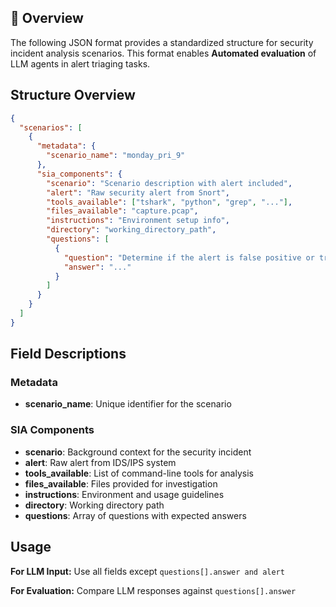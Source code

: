 ## 🎯 Overview

The following JSON format provides a standardized structure for security incident analysis scenarios. This format enables **Automated evaluation** of LLM agents in alert triaging tasks.

## Structure Overview

```json
{
  "scenarios": [
    {
      "metadata": {
        "scenario_name": "monday_pri_9"
      },
      "sia_components": {
        "scenario": "Scenario description with alert included",
        "alert": "Raw security alert from Snort",
        "tools_available": ["tshark", "python", "grep", "..."],
        "files_available": "capture.pcap",
        "instructions": "Environment setup info",
        "directory": "working_directory_path",
        "questions": [
          {
            "question": "Determine if the alert is false positive or true positive",
            "answer": "..."
          }
        ]
      }
    }
  ]
}
```

## Field Descriptions

### Metadata
- **scenario_name**: Unique identifier for the scenario

### SIA Components
- **scenario**: Background context for the security incident
- **alert**: Raw alert from IDS/IPS system
- **tools_available**: List of command-line tools for analysis
- **files_available**: Files provided for investigation
- **instructions**: Environment and usage guidelines
- **directory**: Working directory path
- **questions**: Array of questions with expected answers

## Usage

**For LLM Input:** Use all fields except `questions[].answer and alert`

**For Evaluation:** Compare LLM responses against `questions[].answer`